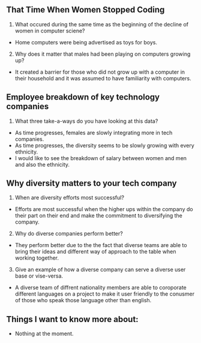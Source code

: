 ## That Time When Women Stopped Coding
1. What occured during the same time as the beginning of the decline of women in computer sciene?
- Home computers were being advertised as toys for boys.
2. Why does it matter that males had been playing on computers growing up?
- It created a barrier for those who did not grow up with a computer in their household and it was assumed to have familiarity with computers.

## Employee breakdown of key technology companies
1. What three take-a-ways do you have looking at this data?
- As time progresses, females are slowly integrating more in tech companies.
- As time progresses, the diversity seems to be slowly growing with every ethnicity.
- I would like to see the breakdown of salary between women and men and also the ethnicity.

## Why diversity matters to your tech company
1. When are diversity efforts most successful?
- Efforts are most successful when the higher ups within the company do their part on their end and make the commitment to diversifying the company.
2. Why do diverse companies perform better?
- They perform better due to the the fact that diverse teams are able to bring their ideas and different way of approach to the table when working together. 
3. Give an example of how a diverse company can serve a diverse user base or vise-versa.
- A diverse team of diffrent nationality members are able to coroporate different languages on a project to make it user friendly to the conusmer of those who speak those language other than english. 

## Things I want to know more about: 
- Nothing at the moment. 
